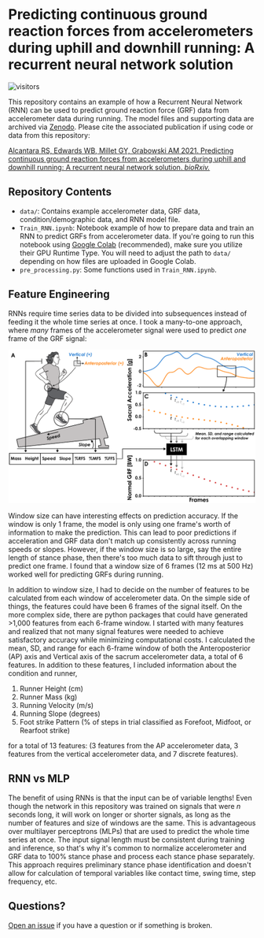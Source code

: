 # Predicting continuous ground reaction forces from accelerometers during uphill and downhill running: A recurrent neural network solution
![visitors](https://visitor-badge.laobi.icu/badge?page_id=alcantarar.Recurrent_GRF_Prediction)

This repository contains an example of how a Recurrent Neural Network (RNN) can be used to predict ground reaction
force (GRF) data from accelerometer data during running. The model files and supporting data are archived via [Zenodo](https://zenodo.org/record/4995574).
Please cite the associated publication if using code or data from this repository:

[Alcantara RS, Edwards WB, Millet GY, Grabowski AM 2021. Predicting continuous ground reaction forces from accelerometers
during uphill and downhill running: A recurrent neural network solution. *bioRxiv.*](https://www.biorxiv.org/content/10.1101/2021.03.17.435901v1.article-metrics)

## Repository Contents
- `data/`: Contains example accelerometer data, GRF data, condition/demographic data, and RNN model file. 
- `Train_RNN.ipynb`: Notebook example of how to prepare data and train an RNN to predict GRFs from accelerometer data.
If you're going to run this notebook using [Google Colab](https://colab.research.google.com/) (recommended), make sure 
you utilize their GPU Runtime Type. You will need to adjust the path to `data/` depending on how files are uploaded in
Google Colab.
- `pre_processing.py`: Some functions used in `Train_RNN.ipynb`.

## Feature Engineering 

RNNs require time series data to be divided into subsequences instead of feeding it the whole time series at once. I took a 
many-to-one approach, where *many* frames of the accelerometer signal were used to predict *one* frame of the GRF signal:

![](README_image.png)

Window size can have interesting effects on prediction accuracy. If the window is only 1 frame, the model is only 
using one frame's worth of information to make the prediction. This can lead to poor predictions if acceleration and
GRF data don't match up consistently across running speeds or slopes. However, if the window size is so large, say the 
entire length of stance phase, then there's too much data to sift through just to predict one frame. I found that a 
window size of 6 frames (12 ms at 500 Hz) worked well for predicting GRFs during running.

In addition to window size, I  had to decide on the number of features to be calculated from each window of accelerometer
data. On the simple side of things, the features could have been 6 frames of the signal itself. On the more complex
side, there are python packages that could have generated >1,000 features from each 6-frame window. I started with many
features and realized that not many signal features were needed to achieve satisfactory accuracy while minimizing 
computational costs. I calculated the mean, SD, and range for each 6-frame window of both the Anteroposterior (AP) axis 
and Vertical axis of the sacrum accelerometer data, a total of 6 features. In addition to these features, I included 
information about the condition and runner,
1. Runner Height (cm)
1. Runner Mass (kg)
1. Running Velocity (m/s)
1. Running Slope (degrees)
1. Foot strike Pattern (% of steps in trial classified as Forefoot, Midfoot, or Rearfoot strike)

for a total of 13 features: (3 features from the AP accelerometer data, 3 features from the vertical accelerometer 
data, and 7 discrete features).

## RNN vs MLP
The benefit of using RNNs is that the input can be of variable lengths! Even though the network in this repository
was trained on signals that were *n* seconds long, it will work on longer or shorter signals, as long as the number of 
features and size of windows are the same. This is advantageous over multilayer perceptrons (MLPs) that are used to 
predict the whole time series at once. The input signal length must be consistent during training and inference, so 
that's why it's common to normalize accelerometer and GRF data to 100% stance phase and process each stance phase separately. 
This approach requires preliminary stance phase identification and doesn't allow for calculation of temporal variables 
like contact time, swing time, step frequency, etc. 

## Questions?
[Open an issue](https://github.com/alcantarar/Recurrent_GRF_Prediction/issues/new) if you have a question or if 
something is broken. 
